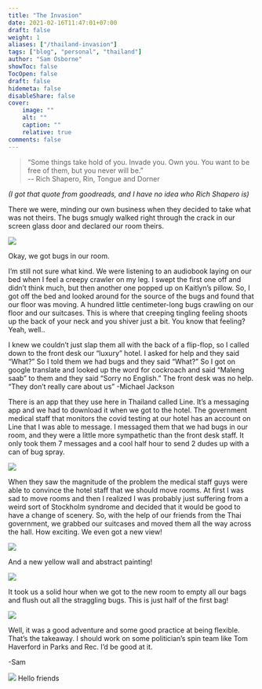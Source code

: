```yaml
---
title: "The Invasion"
date: 2021-02-16T11:47:01+07:00
draft: false
weight: 1
aliases: ["/thailand-invasion"]
tags: ["blog", "personal", "thailand"]
author: "Sam Osborne"
showToc: false
TocOpen: false
draft: false
hidemeta: false
disableShare: false
cover:
    image: ""
    alt: ""
    caption: ""
    relative: true
comments: false
---
```



>“Some things take hold of you. Invade you. Own you. You want to be free of them, but you never will be.”  
>-- Rich Shapero, Rin, Tongue and Dorner

*(I got that quote from goodreads, and I have no idea who Rich Shapero is)*

There we were, minding our own business when they decided to take what was not theirs. The bugs smugly walked right through the crack in our screen glass door and declared our room theirs.  

![](https://everything.azureedge.net/blog/9FFnA4k.gif)

Okay, we got bugs in our room.  

I’m still not sure what kind. We were listening to an audiobook laying on our bed when I feel a creepy crawler on my leg. I swept the first one off and didn’t think much, but then another one popped up on Kaitlyn’s pillow. So, I got off the bed and looked around for the source of the bugs and found that our floor was moving. A hundred little centimeter-long bugs crawling on our floor and our suitcases. This is where that creeping tingling feeling shoots up the back of your neck and you shiver just a bit. You know that feeling? Yeah, well..  

I knew we couldn’t just slap them all with the back of a flip-flop, so I called down to the front desk our “luxury” hotel. I asked for help and they said “What?” So I told them we had bugs and they said “What?” So I got on google translate and looked up the word for cockroach and said “Maleng saab” to them and they said “Sorry no English.” The front desk was no help. “They don’t really care about us” -Michael Jackson  

There is an app that they use here in Thailand called Line. It’s a messaging app and we had to download it when we got to the hotel. The government medical staff that monitors the covid testing at our hotel has an account on Line that I was able to message. I messaged them that we had bugs in our room, and they were a little more sympathetic than the front desk staff. It only took them 7 messages and a cool half hour to send 2 dudes up with a can of bug spray.  

![](https://everything.azureedge.net/blog/Hw8gJnO.jpg)

When they saw the magnitude of the problem the medical staff guys were able to convince the hotel staff that we should move rooms. At first I was sad to move rooms and then I realized I was probably just suffering from a weird sort of Stockholm syndrome and decided that it would be good to have a change of scenery. So, with the help of our friends from the Thai government, we grabbed our suitcases and moved them all the way across the hall. How exciting. We even got a new view!  

![](https://everything.azureedge.net/blog/LU0GYvP.gif)

And a new yellow wall and abstract painting!  

![](https://everything.azureedge.net/blog/LzaaQCL.jpg)

It took us a solid hour when we got to the new room to empty all our bags and flush out all the straggling bugs. This is just half of the first bag!   

![](https://everything.azureedge.net/blog/42IySJy.jpg)

Well, it was a good adventure and some good practice at being flexible. That’s the takeaway. I should work on some politician’s spin team like Tom Haverford in Parks and Rec. I’d be good at it.

-Sam

![](https://everything.azureedge.net/blog/uTE2w7L.jpg)
Hello friends